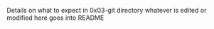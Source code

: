 Details on what to expect in 0x03-git directory
whatever is edited or modified here goes into README
